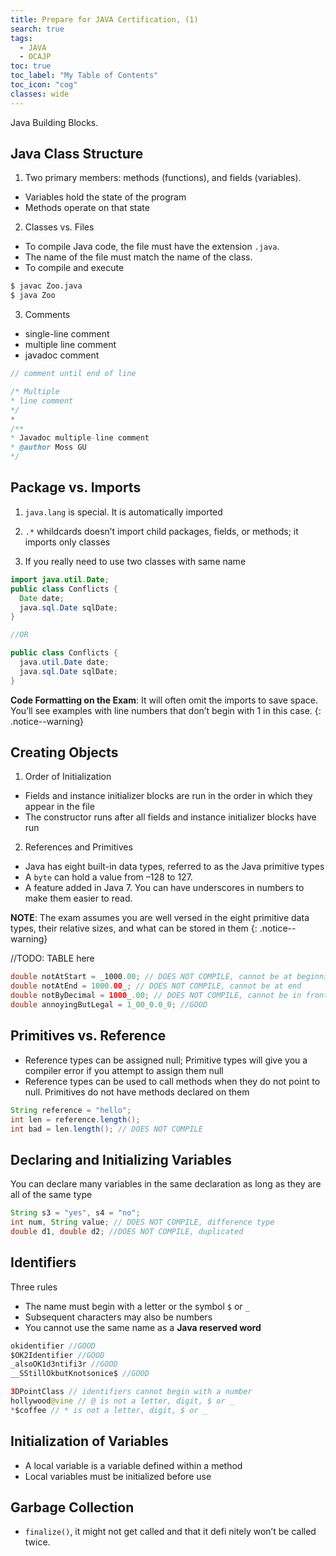 ```yaml
---
title: Prepare for JAVA Certification, (1)
search: true
tags: 
  - JAVA
  - OCAJP
toc: true
toc_label: "My Table of Contents"
toc_icon: "cog"
classes: wide
---
```

Java Building Blocks.

## Java Class Structure

1. Two primary members: methods (functions), and fields (variables).
  - Variables hold the state of the program 
  - Methods operate on that state

2. Classes vs. Files
  - To compile Java code, the file must have the extension `.java`. 
  - The name of the file must match the name of the class.
  - To compile and execute
```bash
$ javac Zoo.java 
$ java Zoo
```

3. Comments
  - single-line comment
  - multiple line comment
  - javadoc comment

```java
// comment until end of line

/* Multiple
* line comment 
*/
* 
/** 
* Javadoc multiple-line comment 
* @author Moss GU
*/
```



## Package vs. Imports

1. `java.lang` is special. It is automatically imported

2. `.*` whildcards doesn’t import child packages, fields, or methods; it imports only classes

3. If you really need to use two classes with same name

```java
import java.util.Date;
public class Conflicts {
  Date date; 
  java.sql.Date sqlDate;
}

//OR

public class Conflicts {
  java.util.Date date; 
  java.sql.Date sqlDate;
}
```

**Code Formatting on the Exam**:
It will often omit the imports to save space. You’ll see examples with line numbers that don’t begin with 1 in this case.
{: .notice--warning}

## Creating Objects

1. Order of Initialization
  - Fields and instance initializer blocks are run in the order in which they appear in the file
  - The constructor runs after all fields and instance initializer blocks have run

2. References and Primitives
  - Java has eight built-in data types, referred to as the Java primitive types
  - A `byte` can hold a value from –128 to 127.
  - A feature added in Java 7. You can have underscores in numbers to make them easier to read.

**NOTE**: The exam assumes you are well versed in the eight primitive data types, their relative sizes, and what can be stored in them
{: .notice--warning}

//TODO: TABLE here

```java
double notAtStart = _1000.00; // DOES NOT COMPILE, cannot be at beginning
double notAtEnd = 1000.00_; // DOES NOT COMPILE, cannot be at end
double notByDecimal = 1000_.00; // DOES NOT COMPILE, cannot be in front of `.`
double annoyingButLegal = 1_00_0.0_0; //GOOD
```

## Primitives vs. Reference

- Reference types can be assigned null; Primitive types will give you a compiler error if you attempt to assign them null
- Reference types can be used to call methods when they do not point to null. Primitives do not have methods declared on them

```java
String reference = "hello"; 
int len = reference.length(); 
int bad = len.length(); // DOES NOT COMPILE
```

## Declaring and Initializing Variables

You can declare many variables in the same declaration as long as they are all of the same type

```java
String s3 = "yes", s4 = "no";
int num, String value; // DOES NOT COMPILE, difference type
double d1, double d2; //DOES NOT COMPILE, duplicated
```

## Identifiers
Three rules
- The name must begin with a letter or the symbol `$` or `_`
- Subsequent characters may also be numbers
- You cannot use the same name as a **Java reserved word**

```java
okidentifier //GOOD
$OK2Identifier //GOOD 
_alsoOK1d3ntifi3r //GOOD
__SStillOkbutKnotsonice$ //GOOD

3DPointClass // identifiers cannot begin with a number 
hollywood@vine // @ is not a letter, digit, $ or _ 
*$coffee // * is not a letter, digit, $ or _
```

## Initialization of Variables

- A local variable is a variable defined within a method
- Local variables must be initialized before use


## Garbage Collection

- `finalize()`, it might not get called and that it defi nitely won’t be called twice.